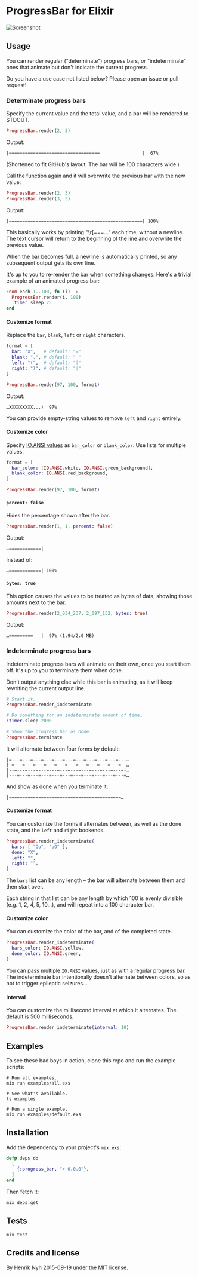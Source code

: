# ProgressBar for Elixir

![Screenshot](https://s3.amazonaws.com/f.cl.ly/items/2v0m3J3u1j2W43462e2F/progress_bar.gif)


## Usage

You can render regular ("determinate") progress bars, or "indeterminate" ones that animate but don't indicate the current progress.

Do you have a use case not listed below? Please open an issue or pull request!

### Determinate progress bars

Specify the current value and the total value, and a bar will be rendered to STDOUT.

``` elixir
ProgressBar.render(2, 3)
```

Output:

    |==================================                |  67%

(Shortened to fit GitHub's layout. The bar will be 100 characters wide.)

Call the function again and it will overwrite the previous bar with the new value:

``` elixir
ProgressBar.render(2, 3)
ProgressBar.render(3, 3)
```

Output:

    |==================================================| 100%

This basically works by printing "\r[===…" each time, without a newline. The text cursor will return to the beginning of the line and overwrite the previous value.

When the bar becomes full, a newline is automatically printed, so any subsequent output gets its own line.

It's up to you to re-render the bar when something changes. Here's a trivial example of an animated progress bar:

``` elixir
Enum.each 1..100, fn (i) ->
  ProgressBar.render(i, 100)
  :timer.sleep 25
end
```

#### Customize format

Replace the `bar`, `blank`, `left` or `right` characters.

``` elixir
format = [
  bar: "X",   # default: "="
  blank: ".", # default: " "
  left: "(",  # default: "|"
  right: ")", # default: "|"
]

ProgressBar.render(97, 100, format)
```

Output:

    …XXXXXXXXX...)  97%

You can provide empty-string values to remove `left` and `right` entirely.

#### Customize color

Specify [IO.ANSI values](http://elixir-lang.org/docs/v1.0/elixir/IO.ANSI.html) as `bar_color` or `blank_color`. Use lists for multiple values.

``` elixir
format = [
  bar_color: [IO.ANSI.white, IO.ANSI.green_background],
  blank_color: IO.ANSI.red_background,
]

ProgressBar.render(97, 100, format)
```

#### `percent: false`

Hides the percentage shown after the bar.

``` elixir
ProgressBar.render(1, 1, percent: false)
```

Output:

    …============|

Instead of:

    …============| 100%

#### `bytes: true`

This option causes the values to be treated as bytes of data, showing those amounts next to the bar.

``` elixir
ProgressBar.render(2_034_237, 2_097_152, bytes: true)
```

Output:

    …=========   |  97% (1.94/2.0 MB)

### Indeterminate progress bars

Indeterminate progress bars will animate on their own, once you start them off. It's up to you to terminate them when done.

Don't output anything else while this bar is animating, as it will keep rewriting the current output line.

``` elixir
# Start it.
ProgressBar.render_indeterminate

# Do something for an indeterminate amount of time…
:timer.sleep 2000

# Show the progress bar as done.
ProgressBar.terminate
```

It will alternate between four forms by default:

    |=---=---=---=---=---=---=---=---=---=---=---…
    |-=---=---=---=---=---=---=---=---=---=---=--…
    |--=---=---=---=---=---=---=---=---=---=---=-…
    |---=---=---=---=---=---=---=---=---=---=---=…

And show as done when you terminate it:

    |==========================================…

#### Customize format

You can customize the forms it alternates between, as well as the done state, and the `left` and `right` bookends.

``` elixir
ProgressBar.render_indeterminate(
  bars: [ "Oo", "oO" ],
  done: "X",
  left: "",
  right: "",
)
```

The `bars` list can be any length – the bar will alternate between them and then start over.

Each string in that list can be any length by which 100 is evenly divisible (e.g. 1, 2, 4, 5, 10…), and will repeat into a 100 character bar.

#### Customize color

You can customize the color of the bar, and of the completed state.

``` elixir
ProgressBar.render_indeterminate(
  bars_color: IO.ANSI.yellow,
  done_color: IO.ANSI.green,
)
```

You can pass multiple `IO.ANSI` values, just as with a regular progress bar. The indeterminate bar intentionally doesn't alternate between colors, so as not to trigger epileptic seizures…

#### Interval

You can customize the millisecond interval at which it alternates. The default is 500 milliseconds.

``` elixir
ProgressBar.render_indeterminate(interval: 10)
```


## Examples

To see these bad boys in action, clone this repo and run the example scripts:

    # Run all examples.
    mix run examples/all.exs

    # See what's available.
    ls examples

    # Run a single example.
    mix run examples/default.exs


## Installation

Add the dependency to your project's `mix.exs`:

``` elixir
defp deps do
  [
    {:progress_bar, "> 0.0.0"},
  ]
end
```

Then fetch it:

    mix deps.get


## Tests

    mix test


## Credits and license

By Henrik Nyh 2015-09-19 under the MIT license.
